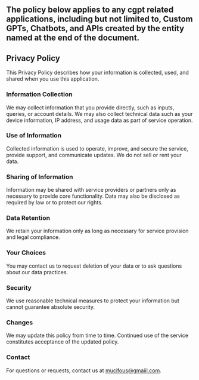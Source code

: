 ## The policy below applies to any cgpt related applications, including but not limited to, Custom GPTs, Chatbots, and APIs created by the entity named at the end of the document.

## Privacy Policy

This Privacy Policy describes how your information is collected, used, and shared when you use this application.

### Information Collection

We may collect information that you provide directly, such as inputs, queries, or account details. We may also collect technical data such as your device information, IP address, and usage data as part of service operation.

### Use of Information

Collected information is used to operate, improve, and secure the service, provide support, and communicate updates. We do not sell or rent your data.

### Sharing of Information

Information may be shared with service providers or partners only as necessary to provide core functionality. Data may also be disclosed as required by law or to protect our rights.

### Data Retention

We retain your information only as long as necessary for service provision and legal compliance.

### Your Choices

You may contact us to request deletion of your data or to ask questions about our data practices.

### Security

We use reasonable technical measures to protect your information but cannot guarantee absolute security.

### Changes

We may update this policy from time to time. Continued use of the service constitutes acceptance of the updated policy.

### Contact

For questions or requests, contact us at mucifous@gmaiil.com.
